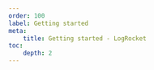 ```yaml
---
order: 100
label: Getting started
meta:
    title: Getting started - LogRocket
toc:
    depth: 2
---
```

